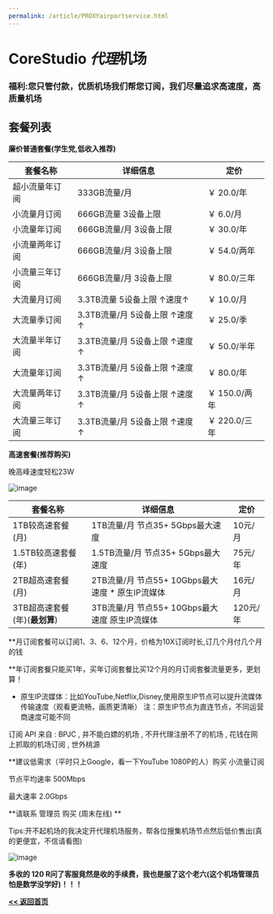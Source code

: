 ```yaml
---
permalink: /article/PROXYairportservice.html
---
```


# CoreStudio *代理*机场

### 福利:您只管付款，优质机场我们帮您订阅，我们尽量追求高速度，高质量机场

## 套餐列表

**廉价普通套餐(学生党,低收入推荐)**

| **套餐名称** | **详细信息** | **定价** |
| ------------- | ------------- | ------- |
| 超小流量年订阅 | 333GB流量/月 | ￥ 20.0/年 |
| 小流量月订阅 | 666GB流量 3设备上限 | ￥ 6.0/月 |
| 小流量年订阅 | 666GB流量/月 3设备上限 | ￥ 30.0/年 |
| 小流量两年订阅 | 666GB流量/月 3设备上限 | ￥ 54.0/两年 |
| 小流量三年订阅 | 666GB流量/月 3设备上限 | ￥ 80.0/三年 |
| 大流量月订阅 | 3.3TB流量 5设备上限 ↑速度↑ | ￥ 10.0/月 |
| 大流量季订阅 | 3.3TB流量/月 5设备上限 ↑速度↑ | ￥ 25.0/季 |
| 大流量半年订阅 | 3.3TB流量/月 5设备上限 ↑速度↑ | ￥ 50.0/半年 |
| 大流量年订阅 | 3.3TB流量/月 5设备上限 ↑速度↑ | ￥ 80.0/年 |
| 大流量两年订阅 | 3.3TB流量/月 5设备上限 ↑速度↑ | ￥ 150.0/两年 |
| 大流量三年订阅 | 3.3TB流量/月 5设备上限 ↑速度↑ | ￥ 220.0/三年 |

**高速套餐(推荐购买)**

晚高峰速度轻松23W

![image](https://user-images.githubusercontent.com/102907913/178104947-15e4983f-ea90-4673-b2bd-52a59ba2550c.png)


| **套餐名称** | **详细信息** | **定价** |
| ------------- | ------------- | ------- |
| 1TB较高速套餐(月) | 1TB流量/月 节点35+ 5Gbps最大速度 | 10元/月 |
| 1.5TB较高速套餐(年) | 1.5TB流量/月 节点35+ 5Gbps最大速度 | 75元/年 |
| 2TB超高速套餐(月) | 2TB流量/月 节点55+ 10Gbps最大速度 * 原生IP流媒体 | 16元/月 |
| 3TB超高速套餐(年)(**最划算**) | 3TB流量/月 节点55+ 10Gbps最大速度 原生IP流媒体 | 120元/年 |

**月订阅套餐可以订阅1、3、6、12个月，价格为10X订阅时长,订几个月付几个月的钱

**年订阅套餐只能买1年，买年订阅套餐比买12个月的月订阅套餐流量更多，更划算！

* 原生IP流媒体：比如YouTube,Netflix,Disney,使用原生IP节点可以提升流媒体传输速度（观看更流畅，画质更清晰） 注：原生IP节点为直连节点，不同运营商速度可能不同

订阅 API 来自 : BPJC , 并不能白嫖的机场 , 不开代理注册不了的机场 , 花钱在网上抓取的机场订阅 , 世外桃源

**建议低需求（平时只上Google，看一下YouTube 1080P的人）购买 小流量订阅

节点平均速率 500Mbps

最大速率 2.0Gbps

**请联系 管理员 购买 (周末在线) **

Tips:开不起机场的我决定开代理机场服务，帮各位搜集机场节点然后低价售出(真的更便宜，不信请看图)

![image](https://user-images.githubusercontent.com/102907913/176184680-9cc6cbc9-0a8f-4580-8773-9f07def19184.png)

**多收的 120 R问了客服竟然是收的手续费，我也是服了这个老六(这个机场管理员怕是数学没学好)！！！**

**[<< 返回首页](https://corestudi0.github.io)**
